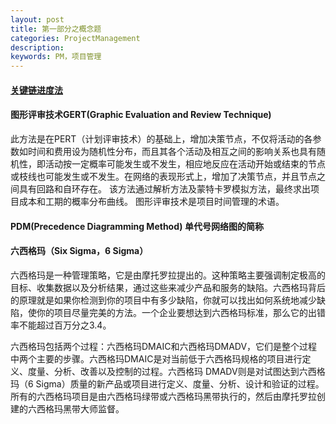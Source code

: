 ```yaml
---
layout: post
title: 第一部分之概念题
categories: ProjectManagement
description: 
keywords: PM，项目管理
---
```


#### [关键链进度法]()

#### 图形评审技术GERT(Graphic Evaluation and Review Technique)

此方法是在PERT（计划评审技术）的基础上，增加决策节点，不仅将活动的各参数如时间和费用设为随机性分布，而且其各个活动及相互之间的影响关系也具有随机性，即活动按一定概率可能发生或不发生，相应地反应在活动开始或结束的节点或枝线也可能发生或不发生。在网络的表现形式上，增加了决策节点，并且节点之间具有回路和自环存在。
该方法通过解析方法及蒙特卡罗模拟方法，最终求出项目成本和工期的概率分布曲线。
图形评审技术是项目时间管理的术语。

#### PDM(Precedence Diagramming Method) 单代号网络图的简称

#### 六西格玛（Six Sigma，6 Sigma）

六西格玛是一种管理策略，它是由摩托罗拉提出的。这种策略主要强调制定极高的目标、收集数据以及分析结果，通过这些来减少产品和服务的缺陷。六西格玛背后的原理就是如果你检测到你的项目中有多少缺陷，你就可以找出如何系统地减少缺陷，使你的项目尽量完美的方法。一个企业要想达到六西格玛标准，那么它的出错率不能超过百万分之3.4。

六西格玛包括两个过程：六西格玛DMAIC和六西格玛DMADV，它们是整个过程中两个主要的步骤。六西格玛DMAIC是对当前低于六西格玛规格的项目进行定义、度量、分析、改善以及控制的过程。六西格玛 DMADV则是对试图达到六西格玛（6 Sigma）质量的新产品或项目进行定义、度量、分析、设计和验证的过程。所有的六西格玛项目是由六西格玛绿带或六西格玛黑带执行的，然后由摩托罗拉创建的六西格玛黑带大师监督。